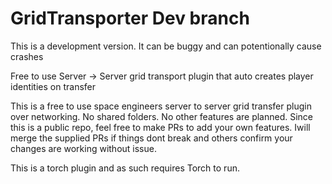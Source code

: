 # GridTransporter Dev branch

This is a development version. It can be buggy and can potentionally cause crashes

Free to use Server -> Server grid transport plugin that auto creates player identities on transfer

This is a free to use space engineers server to server grid transfer plugin over networking. No shared folders.
No other features are planned. Since this is a public repo, feel free to make PRs to add your own features. 
Iwill merge the supplied PRs if things dont break and others confirm your changes are working without issue.

This is a torch plugin and as such requires Torch to run.
